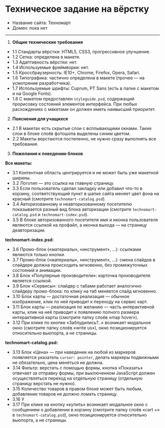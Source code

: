 # Техническое задание на вёрстку

* Название сайта: Техномарт
* Домен: пока нет

---

1.  **Общие технические требования**

 * 1.1 Стандарты вёрстки: HTML5, CSS3, прогрессивное улучшение.
 * 1.2 Сетка: определена в макете.
 * 1.3 Адаптивность вёрстки: нет.
 * 1.4 Используемые фреймворки: нет.
 * 1.5 Кроссбраузерность: IE10+, Chrome, Firefox, Opera, Safari.
 * 1.6 Типографика: частично определена в макете (прочее — на усмотрение разработчика).
 * 1.7 Используемые шрифты: Cuprum, PT Sans (есть в папке с макетом и на Google Fonts).
 * 1.8 С макетом предоставлен `styleguide.psd`, содержащий прорисовку состояний элементов интерфейса. При любых расхождениях с макетами он должен иметь наивысший приоритет.

2.  **Пояснения для учащихся**

 * 2.1 В макетах есть скрытые слои с всплывающими окнами. Такие слои в блоке слоёв фотошопа выделены синим цветом.
 * 2.2 Макеты верстаются постепенно, не нужно сразу выполнять все требования.

3.  **Пожелания к поведению блоков**

   **Все макеты:**

  * 3.1 Контентная область центрируется и не может быть уже макетной ширины.
  * 3.2 Логотип — это ссылка на главную страницу.
  * 3.3 Если пользователь сделал закладку или добавил что-то в корзину, соответствующий пункт в шапке сайта меняет цвет фона на красный (смотрите `technomart-catalog.psd`).
  * 3.4 Авторизованному и неавторизованному посетителю показывается разный вид блока авторизации (смотрите `technomart-catalog.psd` и `technomart-index.psd`).
  * 3.5 В блоке авторизованного посетителя имя и иконка пользователя являются ссылкой на профайл, а иконка выхода — на страницу деавторизации.

   **technomart-index.psd:**

  * 3.6 Промо-блок («материалы», «инструмент», ...): ссылками являются только кнопки.
  * 3.7 Промо-блок («материалы», «инструмент», ...): смена слайдов в слайдере должна происходить мгновенно, без промежуточных состояний и анимации.
  * 3.8 Блок «Популярные производители»: карточка производителя является ссылкой.
  * 3.9 Блок «Сервисы»: слайдер с табами работает аналогично слайдеру промо-блока: по клику на таб меняется слайд мгновенно.
  * 3.10 Блок карты — достаточная реализация — обычное изображение, клик по ней приводит к переходу на сервис карт.
  * 3.11 Блок карты — реализация по желанию — часть интерактивной карты, клик на неё приводит к появлению полного размера интерактивной карты (смотрите папку слоёв «map hover»).
  * 3.12 При клике по кнопке «Заблудились?..» возникает модальное окно (смотрите папку слоёв «write us»), окно позиционируется относительно вьюпорта, а не страницы.

   **technomart-catalog.psd:**

  * 3.13 Блок «Цена» — при наведении на любой из маркеров появляется указатель `cursor: pointer`, делать маркеры подвижными не обязательно, цена меняться не должна.
  * 3.14 Фильтр: верстать с помощью формы, кнопка «Показать» отвечает за отправку формы, при выключенном JavaScript должен осуществляться переход на отдельную страницу  (отдельную страницу верстать не нужно).
  * 3.15 Количество товаров в правом блоке может быть любым, добавление товаров не должно ломать страницу.
  * 3.16 У
  * 3.17 При клике на кнопку «купить» возникает модальное окно с сообщением о добавлении в корзину (смотрите папку слоёв «cart +» в `technomart-catalog.psd`), окно позиционируется относительно вьюпорта, а не страницы.
